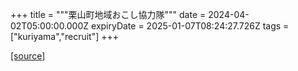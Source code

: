 +++
title = """栗山町地域おこし協力隊"""
date = 2024-04-02T05:00:00.000Z
expiryDate = 2025-01-07T08:24:27.726Z
tags = ["kuriyama","recruit"]
+++


[[source]](https://www.town.kuriyama.hokkaido.jp/soshiki/31/630.html)
